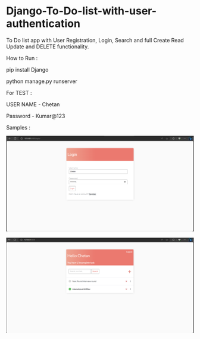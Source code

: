 # Django-To-Do-list-with-user-authentication
To Do list app with User Registration, Login, Search and full Create Read Update and DELETE functionality.

How to Run :

pip install Django 

python manage.py runserver 



For TEST :

USER NAME - Chetan 

Password - Kumar@123

Samples :

![Alt text](image.png)

![Alt text](image-1.png)
